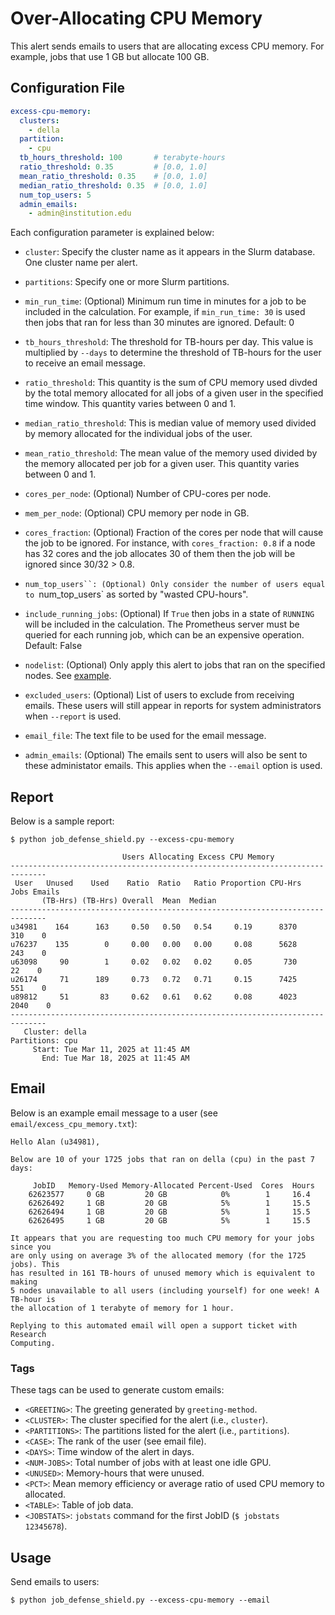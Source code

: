 # Over-Allocating CPU Memory

This alert sends emails to users that are allocating excess CPU memory.
For example, jobs that use 1 GB but allocate 100 GB.

## Configuration File


```yaml
excess-cpu-memory:
  clusters:
    - della
  partition:
    - cpu
  tb_hours_threshold: 100       # terabyte-hours
  ratio_threshold: 0.35         # [0.0, 1.0]
  mean_ratio_threshold: 0.35    # [0.0, 1.0]
  median_ratio_threshold: 0.35  # [0.0, 1.0]
  num_top_users: 5
  admin_emails:
    - admin@institution.edu
```

Each configuration parameter is explained below:

- `cluster`: Specify the cluster name as it appears in the Slurm database. One cluster name
per alert.

- `partitions`: Specify one or more Slurm partitions.
      
- `min_run_time`: (Optional) Minimum run time in minutes for a job to be included in the calculation. For example, if `min_run_time: 30` is used then jobs that ran for less than 30 minutes are ignored. Default: 0

- `tb_hours_threshold`: The threshold for TB-hours per day. This value
is multiplied by `--days` to determine the threshold of TB-hours for
the user to receive an email message.

- `ratio_threshold`: This quantity is the sum of CPU memory used divded
by the total memory allocated for all jobs of a given user in the specified
time window. This quantity varies between 0 and 1.

- `median_ratio_threshold`: This is median value of memory used divided by
memory allocated for the individual jobs of the user.

- `mean_ratio_threshold`: The mean value of the memory used divided by the
memory allocated per job for a given user. This quantity varies between 0
and 1.

- `cores_per_node`: (Optional) Number of CPU-cores per node.

- `mem_per_node`: (Optional) CPU memory per node in GB.

- `cores_fraction`: (Optional) Fraction of the cores per node that will cause the job to be ignored. For instance, with `cores_fraction: 0.8` if a node has 32 cores and the job allocates 30 of them then the job will be ignored since 30/32 > 0.8.

- `num_top_users``: (Optional) Only consider the number of users equal to `num_top_users` as sorted by "wasted CPU-hours".

- `include_running_jobs`: (Optional) If `True` then jobs in a state of `RUNNING` will be included in the calculation. The Prometheus server must be queried for each running job, which can be an expensive operation. Default: False

- `nodelist`: (Optional) Only apply this alert to jobs that ran on the specified nodes. See [example](../nodelist.md).

- `excluded_users`: (Optional) List of users to exclude from receiving emails. These users will still appear
in reports for system administrators when `--report` is used.

- `email_file`: The text file to be used for the email message.

- `admin_emails`: (Optional) The emails sent to users will also be sent to these administator emails. This applies
when the `--email` option is used.

## Report

Below is a sample report:

```
$ python job_defense_shield.py --excess-cpu-memory

                         Users Allocating Excess CPU Memory                         
------------------------------------------------------------------------------
 User   Unused    Used    Ratio  Ratio   Ratio Proportion CPU-Hrs  Jobs Emails
       (TB-Hrs) (TB-Hrs) Overall  Mean  Median                                
------------------------------------------------------------------------------
u34981    164      163     0.50   0.50   0.54     0.19      8370    310    0  
u76237    135        0     0.00   0.00   0.00     0.08      5628    243    0  
u63098     90        1     0.02   0.02   0.02     0.05       730     22    0  
u26174     71      189     0.73   0.72   0.71     0.15      7425    551    0  
u89812     51       83     0.62   0.61   0.62     0.08      4023   2040    0  
------------------------------------------------------------------------------
   Cluster: della
Partitions: cpu
     Start: Tue Mar 11, 2025 at 11:45 AM
       End: Tue Mar 18, 2025 at 11:45 AM
```

## Email

Below is an example email message to a user (see `email/excess_cpu_memory.txt`):

```
Hello Alan (u34981),

Below are 10 of your 1725 jobs that ran on della (cpu) in the past 7 days:

     JobID   Memory-Used Memory-Allocated Percent-Used  Cores  Hours
    62623577     0 GB         20 GB            0%        1     16.4 
    62626492     1 GB         20 GB            5%        1     15.5 
    62626494     1 GB         20 GB            5%        1     15.5 
    62626495     1 GB         20 GB            5%        1     15.5 

It appears that you are requesting too much CPU memory for your jobs since you
are only using on average 3% of the allocated memory (for the 1725 jobs). This
has resulted in 161 TB-hours of unused memory which is equivalent to making
5 nodes unavailable to all users (including yourself) for one week! A TB-hour is
the allocation of 1 terabyte of memory for 1 hour.

Replying to this automated email will open a support ticket with Research
Computing.
```

### Tags

These tags can be used to generate custom emails:

- `<GREETING>`: The greeting generated by `greeting-method`.
- `<CLUSTER>`: The cluster specified for the alert (i.e., `cluster`).
- `<PARTITIONS>`: The partitions listed for the alert (i.e., `partitions`).
- `<CASE>`: The rank of the user (see email file).
- `<DAYS>`: Time window of the alert in days.
- `<NUM-JOBS>`: Total number of jobs with at least one idle GPU.
- `<UNUSED>`: Memory-hours that were unused.
- `<PCT>`: Mean memory efficiency or average ratio of used CPU memory to allocated.
- `<TABLE>`: Table of job data.
- `<JOBSTATS>`: `jobstats` command for the first JobID (`$ jobstats 12345678`).

## Usage

Send emails to users:

```
$ python job_defense_shield.py --excess-cpu-memory --email
```
